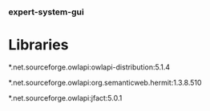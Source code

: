 ### expert-system-gui

# Libraries

*.net.sourceforge.owlapi:owlapi-distribution:5.1.4

*.net.sourceforge.owlapi:org.semanticweb.hermit:1.3.8.510

*.net.sourceforge.owlapi:jfact:5.0.1
